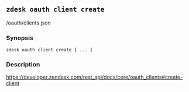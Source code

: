 ## `zdesk oauth client create`

/oauth/clients.json

### Synopsis

    zdesk oauth client create [ ... ]

### Description

https://developer.zendesk.com/rest_api/docs/core/oauth_clients#create-client

